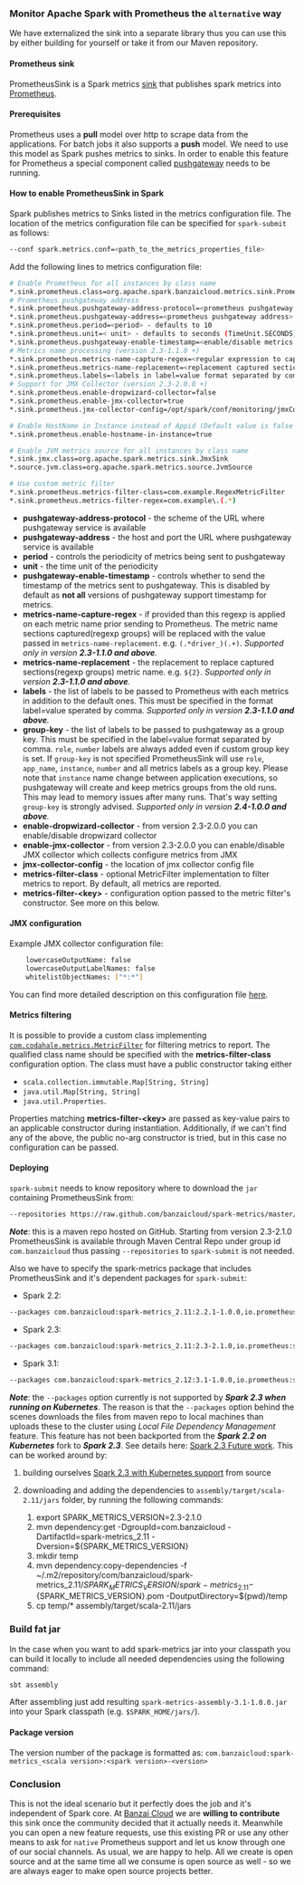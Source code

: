 ### Monitor Apache Spark with Prometheus the `alternative` way

We have externalized the sink into a separate library thus you can use this by either building for yourself or take it from our Maven repository.

#### Prometheus sink

PrometheusSink is a Spark metrics [sink](https://spark.apache.org/docs/2.2.0/monitoring.html#metrics) that publishes spark metrics into [Prometheus](https://prometheus.io).

#### Prerequisites

Prometheus uses a **pull** model over http to scrape data from the applications. For batch jobs it also supports a **push** model. We need to use this model as Spark pushes metrics to sinks. In order to enable this feature for Prometheus a special component called [pushgateway](https://github.com/prometheus/pushgateway) needs to be running.

#### How to enable PrometheusSink in Spark

Spark publishes metrics to Sinks listed in the metrics configuration file. The location of the metrics configuration file can be specified for `spark-submit` as follows:

```sh
--conf spark.metrics.conf=<path_to_the_metrics_properties_file>
```

Add the following lines to metrics configuration file:

```sh
# Enable Prometheus for all instances by class name
*.sink.prometheus.class=org.apache.spark.banzaicloud.metrics.sink.PrometheusSink
# Prometheus pushgateway address
*.sink.prometheus.pushgateway-address-protocol=<prometheus pushgateway protocol> - defaults to http
*.sink.prometheus.pushgateway-address=<prometheus pushgateway address> - defaults to 127.0.0.1:9091
*.sink.prometheus.period=<period> - defaults to 10
*.sink.prometheus.unit=< unit> - defaults to seconds (TimeUnit.SECONDS)
*.sink.prometheus.pushgateway-enable-timestamp=<enable/disable metrics timestamp> - defaults to false
# Metrics name processing (version 2.3-1.1.0 +)
*.sink.prometheus.metrics-name-capture-regex=<regular expression to capture sections metric name sections to be replaces>
*.sink.prometheus.metrics-name-replacement=<replacement captured sections to be replaced with>
*.sink.prometheus.labels=<labels in label=value format separated by comma>
# Support for JMX Collector (version 2.3-2.0.0 +)
*.sink.prometheus.enable-dropwizard-collector=false
*.sink.prometheus.enable-jmx-collector=true
*.sink.prometheus.jmx-collector-config=/opt/spark/conf/monitoring/jmxCollector.yaml

# Enable HostName in Instance instead of Appid (Default value is false i.e. instance=${appid})
*.sink.prometheus.enable-hostname-in-instance=true

# Enable JVM metrics source for all instances by class name
*.sink.jmx.class=org.apache.spark.metrics.sink.JmxSink
*.source.jvm.class=org.apache.spark.metrics.source.JvmSource

# Use custom metric filter
*.sink.prometheus.metrics-filter-class=com.example.RegexMetricFilter
*.sink.prometheus.metrics-filter-regex=com.example\.(.*)
```

* **pushgateway-address-protocol** - the scheme of the URL where pushgateway service is available
* **pushgateway-address** - the host and port the URL where pushgateway service is available
* **period** - controls the periodicity of metrics being sent to pushgateway
* **unit** - the time unit of the periodicity
* **pushgateway-enable-timestamp** - controls whether to send the timestamp of the metrics sent to pushgateway. This is disabled by default as **not all** versions of pushgateway support timestamp for metrics.
* **metrics-name-capture-regex** - if provided than this regexp is applied on each metric name prior sending to Prometheus. The metric name sections captured(regexp groups) will be replaced with the value passed in `metrics-name-replacement`.
e.g. `(.*driver_)(.+)`. *Supported only in version **2.3-1.1.0 and above**.*
* **metrics-name-replacement** - the replacement to replace captured sections(regexp groups) metric name. e.g. `${2}`. *Supported only in version **2.3-1.1.0 and above**.*
* **labels** - the list of labels to be passed to Prometheus with each metrics in addition to the default ones. This must be specified in the format label=value sperated by comma. *Supported only in version **2.3-1.1.0 and above**.*
* **group-key** - the list of labels to be passed to pushgateway as a group key. This must be specified in the label=value format separated by comma. `role`, `number` labels are always added even if custom group key is set. If `group-key` is not specified PrometheusSink will use `role`, `app_name`, `instance`, `number` and all metrics labels as a group key.
Please note that `instance` name change between application executions, so pushgateway will create and keep metrics groups from the old runs. This may lead to memory issues after many runs. That's way setting `group-key` is strongly advised.  *Supported only in version **2.4-1.0.0 and above**.*
* **enable-dropwizard-collector** - from version 2.3-2.0.0 you can enable/disable dropwizard collector
* **enable-jmx-collector** - from version 2.3-2.0.0 you can enable/disable JMX collector which collects configure metrics from JMX
* **jmx-collector-config** - the location of jmx collector config file
* **metrics-filter-class** - optional MetricFilter implementation to filter metrics to report. By default, all metrics are reported.
* **metrics-filter-&lt;key&gt;** - configuration option passed to the metric filter's constructor. See more on this below.

#### JMX configuration

Example JMX collector configuration file:

```sh
    lowercaseOutputName: false
    lowercaseOutputLabelNames: false
    whitelistObjectNames: ["*:*"]
```

You can find more detailed description on this configuration file [here](https://github.com/prometheus/jmx_exporter).

#### Metrics filtering

It is possible to provide a custom class implementing [`com.codahale.metrics.MetricFilter`](https://metrics.dropwizard.io/3.1.0/apidocs/com/codahale/metrics/MetricFilter.html)
for filtering metrics to report. The qualified class name should be specified with the **metrics-filter-class** configuration option.
The class must have a public constructor taking either
 - `scala.collection.immutable.Map[String, String]`
 - `java.util.Map[String, String]`
 - `java.util.Properties`.
 
Properties matching **metrics-filter-&lt;key&gt;** are passed as key-value pairs to an applicable constructor during
instantiation. Additionally, if we can't find any of the above, the public no-arg constructor is tried, but in this case
no configuration can be passed.
  
#### Deploying

`spark-submit` needs to know repository where to download the `jar` containing PrometheusSink from:

```sh
--repositories https://raw.github.com/banzaicloud/spark-metrics/master/maven-repo/releases
```

_**Note**_: this is a maven repo hosted on GitHub. Starting from version 2.3-2.1.0 PrometheusSink is available through Maven Central Repo under group id `com.banzaicloud` thus passing `--repositories` to `spark-submit`
is not needed. 

Also we have to specify the spark-metrics package that includes PrometheusSink and it's dependent packages for `spark-submit`:
*  Spark 2.2:

```sh
--packages com.banzaicloud:spark-metrics_2.11:2.2.1-1.0.0,io.prometheus:simpleclient:0.0.23,io.prometheus:simpleclient_dropwizard:0.0.23,io.prometheus:simpleclient_pushgateway:0.0.23,io.dropwizard.metrics:metrics-core:3.1.2
```

* Spark 2.3:

```sh
--packages com.banzaicloud:spark-metrics_2.11:2.3-2.1.0,io.prometheus:simpleclient:0.3.0,io.prometheus:simpleclient_dropwizard:0.3.0,io.prometheus:simpleclient_pushgateway:0.3.0,io.dropwizard.metrics:metrics-core:3.1.2
```

* Spark 3.1:

```sh
--packages com.banzaicloud:spark-metrics_2.12:3.1-1.0.0,io.prometheus:simpleclient:0.11.0,io.prometheus:simpleclient_dropwizard:0.11.0,io.prometheus:simpleclient_pushgateway:0.11.0,io.prometheus:simpleclient_common:0.11.0,io.prometheus.jmx:collector:0.15.0
```
_**Note**_: the `--packages` option currently is not supported by _**Spark 2.3 when running on Kubernetes**_. The reason is that the `--packages` option behind the scenes downloads the files from maven repo to local machines than uploads these to the cluster using _Local File Dependency Management_ feature. This feature has not been backported from the _**Spark 2.2 on Kubernetes**_ fork to _**Spark 2.3**_. See details here: [Spark 2.3 Future work](https://spark.apache.org/docs/latest/running-on-kubernetes.html#future-work). This can be worked around by:
1. building ourselves [Spark 2.3 with Kubernetes support](https://spark.apache.org/docs/latest/building-spark.html#building-with-kubernetes-support) from source
1. downloading and adding the dependencies to `assembly/target/scala-2.11/jars` folder, by running the following commands:

   1. export SPARK_METRICS_VERSION=2.3-2.1.0
   1. mvn dependency:get -DgroupId=com.banzaicloud -DartifactId=spark-metrics_2.11 -Dversion=${SPARK_METRICS_VERSION}
   1. mkdir temp
   1. mvn dependency:copy-dependencies -f ~/.m2/repository/com/banzaicloud/spark-metrics_2.11/${SPARK_METRICS_VERSION}/spark-metrics_2.11-${SPARK_METRICS_VERSION}.pom -DoutputDirectory=$(pwd)/temp
   1. cp temp/* assembly/target/scala-2.11/jars
   
### Build fat jar
In the case when you want to add spark-metrics jar into your classpath you can build it locally to include all needed dependencies using the following command: 
```sh
sbt assembly
```
After assembling just add resulting ``spark-metrics-assembly-3.1-1.0.0.jar`` into your Spark classpath (e.g. `$SPARK_HOME/jars/`).

#### Package version

The version number of the package is formatted as: `com.banzaicloud:spark-metrics_<scala version>:<spark version>-<version>`

### Conclusion

This is not the ideal scenario but it perfectly does the job and it's independent of Spark core. At [Banzai Cloud](https://banzaicloud.com) we are **willing to contribute** this sink once the community decided that it actually needs it. Meanwhile you can open a new feature requests, use this existing PR or use any other means to ask for `native` Prometheus support and let us know through one of our social channels. As usual, we are happy to help. All we create is open source and at the same time all we consume is open source as well - so we are always eager to make open source projects better.
